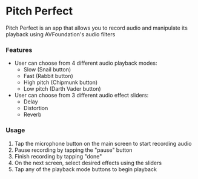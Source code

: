 #  Pitch Perfect

Pitch Perfect is an app that allows you to record audio and manipulate its playback using AVFoundation's audio filters

### Features
- User can choose from 4 different audio playback modes:
    - Slow (Snail button)
    - Fast (Rabbit button)
    - High pitch (Chipmunk button)
    - Low pitch (Darth Vader button)
- User can choose from 3 different audio effect sliders:
    - Delay
    - Distortion
    - Reverb

### Usage
1. Tap the microphone button on the main screen to start recording audio
2. Pause recording by tapping the "pause" button
3. Finish recording by tapping "done"
4. On the next screen, select desired effects using the sliders
5. Tap any of the playback mode buttons to begin playback


